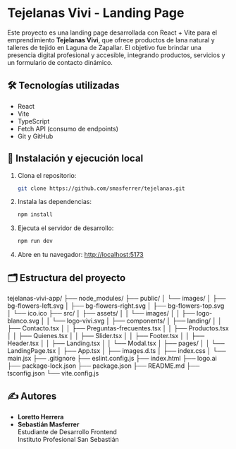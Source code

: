 # Tejelanas Vivi - Landing Page

Este proyecto es una landing page desarrollada con React + Vite para el emprendimiento **Tejelanas Vivi**, que ofrece productos de lana natural y talleres de tejido en Laguna de Zapallar. El objetivo fue brindar una presencia digital profesional y accesible, integrando productos, servicios y un formulario de contacto dinámico.

## 🛠️ Tecnologías utilizadas

- React
- Vite
- TypeScript
- Fetch API (consumo de endpoints)
- Git y GitHub

## 🚀 Instalación y ejecución local

1. Clona el repositorio:

   ```bash
   git clone https://github.com/smasferrer/tejelanas.git

2. Instala las dependencias:

    ```bash
    npm install

3. Ejecuta el servidor de desarrollo:

    ```bash
    npm run dev

4. Abre en tu navegador: [http://localhost:5173](http://localhost:5173)

## 🗂️ Estructura del proyecto

tejelanas-vivi-app/
├── node_modules/
├── public/
│   └── images/
│       ├── bg-flowers-left.svg
│       ├── bg-flowers-right.svg
│       ├── bg-flowers-top.svg
│       └── ico.ico
├── src/
│   ├── assets/
│   │   └── images/
│   │       ├── logo-blanco.svg
│   │       └── logo-vivi.svg
│   ├── components/
│   ├── landing/
│   │   ├── Contacto.tsx
│   │   ├── Preguntas-frecuentes.tsx
│   │   ├── Productos.tsx
│   │   ├── Quienes.tsx
│   │   ├── Slider.tsx
│   │   ├── Footer.tsx
│   │   ├── Header.tsx
│   │   ├── Landing.tsx
│   │   └── Modal.tsx
│   ├── pages/
│   │   └── LandingPage.tsx
│   ├── App.tsx
│   ├── images.d.ts
│   ├── index.css
│   └── main.jsx
├── .gitignore
├── eslint.config.js
├── index.html
├── logo.ai
├── package-lock.json
├── package.json
├── README.md
├── tsconfig.json
└── vite.config.js

## ✍️ Autores

- **Loretto Herrera**  
- **Sebastián Masferrer**  
  Estudiante de Desarrollo Frontend  
  Instituto Profesional San Sebastián